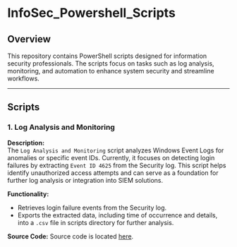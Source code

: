 # InfoSec_Powershell_Scripts

## Overview  
This repository contains PowerShell scripts designed for information security professionals. The scripts focus on tasks such as log analysis, monitoring, and automation to enhance system security and streamline workflows.

---

## Scripts  

### 1. Log Analysis and Monitoring  

**Description:**  
The `Log Analysis and Monitoring` script analyzes Windows Event Logs for anomalies or specific event IDs. Currently, it focuses on detecting login failures by extracting `Event ID 4625` from the Security log. This script helps identify unauthorized access attempts and can serve as a foundation for further log analysis or integration into SIEM solutions.

**Functionality:**  
- Retrieves login failure events from the Security log.  
- Exports the extracted data, including time of occurrence and details, into a `.csv` file in scripts directory for further analysis.

**Source Code:**
Source code is located [here](Log_Analysis_&_Monitoring).
